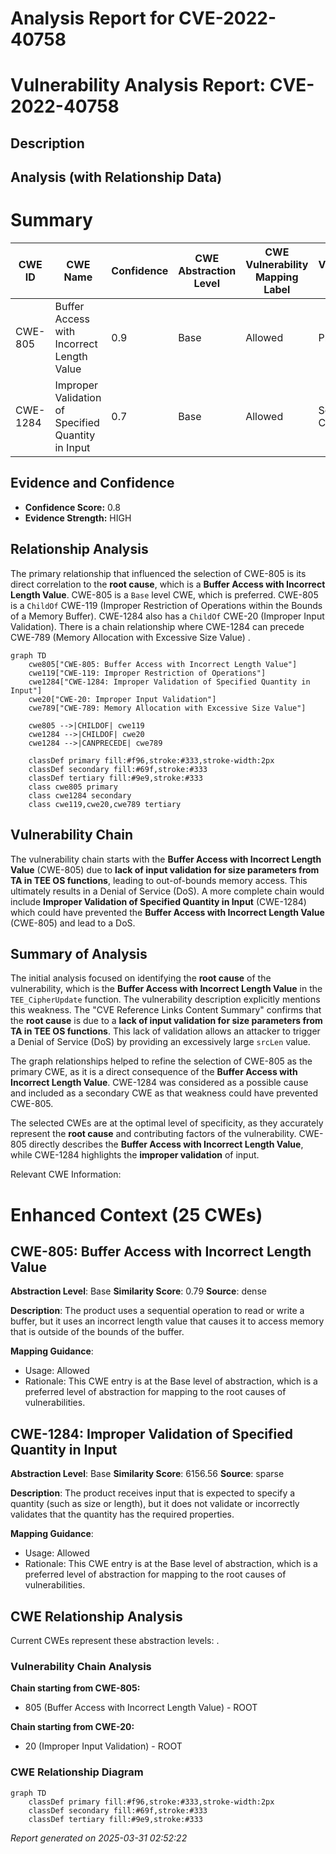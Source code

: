 # Analysis Report for CVE-2022-40758

# Vulnerability Analysis Report: CVE-2022-40758

## Description



## Analysis (with Relationship Data)

# Summary
| CWE ID | CWE Name | Confidence | CWE Abstraction Level | CWE Vulnerability Mapping Label | CWE-Vulnerability Mapping Notes |
|---|---|---|---|---|---|
| CWE-805 | Buffer Access with Incorrect Length Value | 0.9 | Base | Allowed | Primary CWE |
| CWE-1284 | Improper Validation of Specified Quantity in Input | 0.7 | Base | Allowed | Secondary Candidate |

## Evidence and Confidence

*   **Confidence Score:** 0.8
*   **Evidence Strength:** HIGH

## Relationship Analysis
The primary relationship that influenced the selection of CWE-805 is its direct correlation to the **root cause**, which is a **Buffer Access with Incorrect Length Value**. CWE-805 is a `Base` level CWE, which is preferred. CWE-805 is a `ChildOf` CWE-119 (Improper Restriction of Operations within the Bounds of a Memory Buffer). CWE-1284 also has a `ChildOf` CWE-20 (Improper Input Validation). There is a chain relationship where CWE-1284 can precede CWE-789 (Memory Allocation with Excessive Size Value) .

```mermaid
graph TD
    cwe805["CWE-805: Buffer Access with Incorrect Length Value"]
    cwe119["CWE-119: Improper Restriction of Operations"]
    cwe1284["CWE-1284: Improper Validation of Specified Quantity in Input"]
    cwe20["CWE-20: Improper Input Validation"]
    cwe789["CWE-789: Memory Allocation with Excessive Size Value"]
    
    cwe805 -->|CHILDOF| cwe119
    cwe1284 -->|CHILDOF| cwe20
    cwe1284 -->|CANPRECEDE| cwe789
    
    classDef primary fill:#f96,stroke:#333,stroke-width:2px
    classDef secondary fill:#69f,stroke:#333
    classDef tertiary fill:#9e9,stroke:#333
    class cwe805 primary
    class cwe1284 secondary
    class cwe119,cwe20,cwe789 tertiary
```

## Vulnerability Chain
The vulnerability chain starts with the **Buffer Access with Incorrect Length Value** (CWE-805) due to **lack of input validation for size parameters from TA in TEE OS functions**, leading to out-of-bounds memory access. This ultimately results in a Denial of Service (DoS). A more complete chain would include **Improper Validation of Specified Quantity in Input** (CWE-1284) which could have prevented the **Buffer Access with Incorrect Length Value** (CWE-805) and lead to a DoS.

## Summary of Analysis
The initial analysis focused on identifying the **root cause** of the vulnerability, which is the **Buffer Access with Incorrect Length Value** in the `TEE_CipherUpdate` function. The vulnerability description explicitly mentions this weakness. The "CVE Reference Links Content Summary" confirms that the **root cause** is due to a **lack of input validation for size parameters from TA in TEE OS functions**. This lack of validation allows an attacker to trigger a Denial of Service (DoS) by providing an excessively large `srcLen` value.

The graph relationships helped to refine the selection of CWE-805 as the primary CWE, as it is a direct consequence of the **Buffer Access with Incorrect Length Value**. CWE-1284 was considered as a possible cause and included as a secondary CWE as that weakness could have prevented CWE-805.

The selected CWEs are at the optimal level of specificity, as they accurately represent the **root cause** and contributing factors of the vulnerability. CWE-805 directly describes the **Buffer Access with Incorrect Length Value**, while CWE-1284 highlights the **improper validation** of input.

Relevant CWE Information:

# Enhanced Context (25 CWEs)

## CWE-805: Buffer Access with Incorrect Length Value
**Abstraction Level**: Base
**Similarity Score**: 0.79
**Source**: dense

**Description**:
The product uses a sequential operation to read or write a buffer, but it uses an incorrect length value that causes it to access memory that is outside of the bounds of the buffer.

**Mapping Guidance**:
- Usage: Allowed
- Rationale: This CWE entry is at the Base level of abstraction, which is a preferred level of abstraction for mapping to the root causes of vulnerabilities.

## CWE-1284: Improper Validation of Specified Quantity in Input
**Abstraction Level**: Base
**Similarity Score**: 6156.56
**Source**: sparse

**Description**:
The product receives input that is expected to specify a quantity (such as size or length), but it does not validate or incorrectly validates that the quantity has the required properties.

**Mapping Guidance**:
- Usage: Allowed
- Rationale: This CWE entry is at the Base level of abstraction, which is a preferred level of abstraction for mapping to the root causes of vulnerabilities.


## CWE Relationship Analysis

Current CWEs represent these abstraction levels: .


### Vulnerability Chain Analysis

**Chain starting from CWE-805:**
- 805 (Buffer Access with Incorrect Length Value) - ROOT


**Chain starting from CWE-20:**
- 20 (Improper Input Validation) - ROOT



### CWE Relationship Diagram

```mermaid
graph TD
    classDef primary fill:#f96,stroke:#333,stroke-width:2px
    classDef secondary fill:#69f,stroke:#333
    classDef tertiary fill:#9e9,stroke:#333
```



*Report generated on 2025-03-31 02:52:22*
